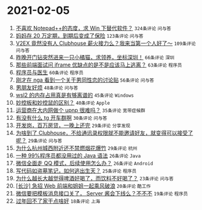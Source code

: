 # 2021-02-05

1. [不喜欢 Notepad++的态度，求 Win 下替代软件？](https://www.v2ex.com/t/751483) `324条评论` `问与答`
1. [妈妈存 20 万定期，到期后变成了保险](https://www.v2ex.com/t/751490) `123条评论` `问与答`
1. [V2EX 竟然没有人 Clubhouse 薪火接力么？我来当第一个人好了～](https://www.v2ex.com/t/751613) `109条评论` `问与答`
1. [昨晚开门钻突然进来一只小橘猫，求领养，坐标深圳！](https://www.v2ex.com/t/751440) `66条评论` `深圳`
1. [那些前端面试问 iframe 优缺点的是不是应该马上逃离？](https://www.v2ex.com/t/751502) `63条评论` `程序员`
1. [程序员与医生](https://www.v2ex.com/t/751487) `60条评论` `程序员`
1. [刚才在 nga 看到一个关于男同性恋的讨论贴](https://www.v2ex.com/t/751628) `56条评论` `问与答`
1. [男朋友好烦](https://www.v2ex.com/t/751632) `48条评论` `问与答`
1. [wsl2 的内存占用真是有够离谱的](https://www.v2ex.com/t/751582) `45条评论` `Windows`
1. [妙控板和妙控鼠的区别？](https://www.v2ex.com/t/751444) `40条评论` `Apple`
1. [运营商在大内网做个 upnp 很难吗？](https://www.v2ex.com/t/751546) `35条评论` `宽带症候群`
1. [有没有什么 tg 开车群啊](https://www.v2ex.com/t/751554) `30条评论` `问与答`
1. [开发岗，百万房贷，一晚上还完](https://www.v2ex.com/t/751535) `29条评论` `分享发现`
1. [为啥到了 Clubhouse，不给通讯录权限就不能邀请好友，就变得可以接受了呢？](https://www.v2ex.com/t/751456) `29条评论` `问与答`
1. [为什么杭州城西附近还不禁燃烟花爆竹](https://www.v2ex.com/t/751451) `29条评论` `杭州`
1. [一种 99%程序员都没用过的 Java 语法](https://www.v2ex.com/t/751581) `26条评论` `Java`
1. [微信全面走 QQ 模式，后续使用怎么办？](https://www.v2ex.com/t/751570) `26条评论` `Android`
1. [写代码如盗墓笔记，如何逃出生天？](https://www.v2ex.com/t/751452) `25条评论` `程序员`
1. [为什么越长大越觉得啤酒好喝了，而饮料不好喝了？](https://www.v2ex.com/t/751614) `23条评论` `问与答`
1. [[长沙] 急招 Web 前端和姐姐一起乘风破浪](https://www.v2ex.com/t/751616) `20条评论` `酷工作`
1. [微信要把模板消息接口关了， Server 酱会下线么？不不不](https://www.v2ex.com/t/751550) `19条评论` `程序员`
1. [过年回不了家干点啥好](https://www.v2ex.com/t/751482) `18条评论` `上海`
